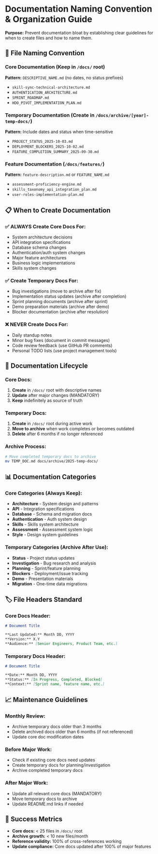 # Documentation Naming Convention & Organization Guide

**Purpose:** Prevent documentation bloat by establishing clear guidelines for when to create files and how to name them.

## 📁 File Naming Convention

### Core Documentation (Keep in `/docs/` root)
**Pattern:** `DESCRIPTIVE_NAME.md` (no dates, no status prefixes)
- `skill-sync-technical-architecture.md`
- `AUTHENTICATION_ARCHITECTURE.md`
- `SPRINT_ROADMAP.md`
- `HDO_PIVOT_IMPLEMENTATION_PLAN.md`

### Temporary Documentation (Create in `/docs/archive/[year]-temp-docs/`)
**Pattern:** Include dates and status when time-sensitive
- `PROJECT_STATUS_2025-10-03.md`
- `DEPLOYMENT_BLOCKERS_2025-10-02.md`
- `FEATURE_COMPLETION_SUMMARY_2025-09-30.md`

### Feature Documentation (`/docs/features/`)
**Pattern:** `feature-description.md` or `FEATURE_NAME.md`
- `assessment-proficiency-engine.md`
- `skills_taxonomy_api_integration_plan.md`
- `user-roles-implementation-plan.md`

## 📋 When to Create Documentation

### ✅ ALWAYS Create Core Docs For:
- System architecture decisions
- API integration specifications
- Database schema changes
- Authentication/auth system changes
- Major feature architectures
- Business logic implementations
- Skills system changes

### ✅ Create Temporary Docs For:
- Bug investigations (move to archive after fix)
- Implementation status updates (archive after completion)
- Sprint planning documents (archive after sprint)
- Demo preparation materials (archive after demo)
- Blocker documentation (archive after resolution)

### ❌ NEVER Create Docs For:
- Daily standup notes
- Minor bug fixes (document in commit messages)
- Code review feedback (use GitHub PR comments)
- Personal TODO lists (use project management tools)

## 🔄 Documentation Lifecycle

### Core Docs:
1. **Create** in `/docs/` root with descriptive names
2. **Update** after major changes (MANDATORY)
3. **Keep** indefinitely as source of truth

### Temporary Docs:
1. **Create** in `/docs/` root during active work
2. **Move to archive** when work completes or becomes outdated
3. **Delete** after 6 months if no longer referenced

### Archive Process:
```bash
# Move completed temporary docs to archive
mv TEMP_DOC.md docs/archive/2025-temp-docs/
```

## 📊 Documentation Categories

### Core Categories (Always Keep):
- **Architecture** - System design and patterns
- **API** - Integration specifications
- **Database** - Schema and migration docs
- **Authentication** - Auth system design
- **Skills** - Skills system architecture
- **Assessment** - Assessment system logic
- **Style** - Design system guidelines

### Temporary Categories (Archive After Use):
- **Status** - Project status updates
- **Investigation** - Bug research and analysis
- **Planning** - Sprint/feature planning
- **Blockers** - Deployment/issue tracking
- **Demo** - Presentation materials
- **Migration** - One-time data migrations

## 🏷️ File Headers Standard

### Core Docs Header:
```markdown
# Document Title

**Last Updated:** Month DD, YYYY
**Version:** X.Y
**Audience:** [Senior Engineers, Product Team, etc.]
```

### Temporary Docs Header:
```markdown
# Document Title

**Date:** Month DD, YYYY
**Status:** [In Progress, Completed, Blocked]
**Context:** [Sprint name, feature name, etc.]
```

## 📈 Maintenance Guidelines

### Monthly Review:
- Archive temporary docs older than 3 months
- Delete archived docs older than 6 months (if not referenced)
- Update core doc modification dates

### Before Major Work:
- Check if existing core docs need updates
- Create temporary docs for planning/investigation
- Archive completed temporary docs

### After Major Work:
- Update all relevant core docs (MANDATORY)
- Move temporary docs to archive
- Update README.md links if needed

## 🎯 Success Metrics

- **Core docs:** < 25 files in `/docs/` root
- **Archive growth:** < 10 new files/month
- **Reference validity:** 100% of cross-references working
- **Update compliance:** Core docs updated after 100% of major features
